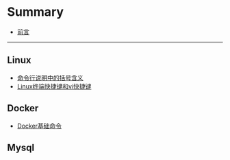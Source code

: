 # Summary
* [前言](README.md)

---

## Linux

* [命令行说明中的括号含义](linux/command_brackets.md)
* [Linux终端快捷键和vi快捷键](linux/hot_key.md)

## Docker

* [Docker基础命令](docker/docker_command.md)

## Mysql



